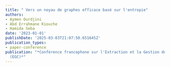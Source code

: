 ```yaml
---
title: " Vers un noyau de graphes efficace basé sur l'entropie"
authors:
- Aymen Ourdjini
- Abd Errahmane Kiouche
- Hamida Seba
date: '2023-01-01'
publishDate: '2025-03-03T21:07:50.651645Z'
publication_types:
- paper-conference
publication: "*Conférence francophone sur l'Extraction et la Gestion des Connaissances
  (EGC)*"
---
```

